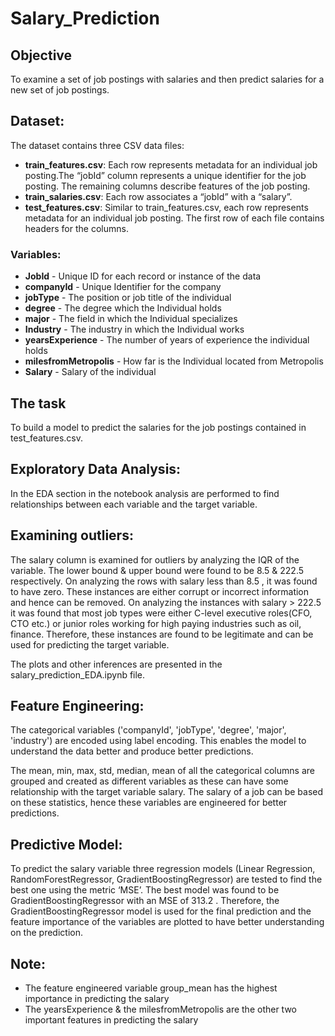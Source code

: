 # Salary_Prediction
## Objective
To examine a set of job postings with salaries and then predict salaries for a new set of job postings.

## Dataset:

The dataset contains three CSV data files:
- **train_features.csv**: Each row represents metadata for an individual job posting.The “jobId” column represents a unique identifier for the job posting. The remaining columns describe features of the job posting.
-	**train_salaries.csv**: Each row associates a “jobId” with a “salary”.
-	**test_features.csv**: Similar to train_features.csv, each row represents metadata for an individual job posting.
The first row of each file contains headers for the columns. 

### Variables:
- **JobId** - Unique ID for each record or instance of the data
- **companyId** - Unique Identifier for the company 
- **jobType** - The position or job title of the individual
- **degree** - The degree which the Individual holds
- **major** - The field in which the Individual specializes 
- **Industry** - The industry in which the Individual works
- **yearsExperience** - The number of years of experience the individual holds
- **milesfromMetropolis** - How far is the Individual located from Metropolis
- **Salary** - Salary of the individual

## The task
To build a model to predict the salaries for the job postings contained in test_features.csv.

## Exploratory Data Analysis:
In the EDA section in the notebook analysis are performed to find relationships between each variable and the target variable.

## Examining outliers:
The salary column is examined for outliers by analyzing the IQR of the variable. The lower bound & upper bound were found to be 8.5 & 222.5 respectively. On analyzing the rows with salary less than 8.5 , it was found to have zero. These instances are either corrupt or incorrect information and hence can be removed. On analyzing the instances with salary > 222.5 it was found that most job types were either C-level executive roles(CFO, CTO etc.) or junior roles working for high paying industries such as oil, finance. Therefore, these instances are found to be legitimate and can be used for predicting the target variable.

The plots and other inferences are presented in the salary_prediction_EDA.ipynb file.

## Feature Engineering:
The categorical variables ('companyId', 'jobType', 'degree', 'major', 'industry') are encoded using label encoding. This enables the model to understand the data better and produce better predictions.

The mean, min, max, std, median, mean of all the categorical columns are grouped and created as different variables as these can have some relationship with the target variable salary. The salary of a job can be based on these statistics, hence these variables are engineered for better predictions.

## Predictive Model:
To predict the salary variable three regression models (Linear Regression, RandomForestRegressor, GradientBoostingRegressor) are tested to find the best one using the metric ‘MSE’. The best model was found to be GradientBoostingRegressor with an MSE of 313.2 . Therefore, the GradientBoostingRegressor model is used for the final prediction and the feature importance of the variables are plotted to have better understanding on the prediction. 

## Note:
- The feature engineered variable group_mean has the highest importance in predicting the salary
- The yearsExperience & the milesfromMetropolis are the other two important features in predicting the salary

